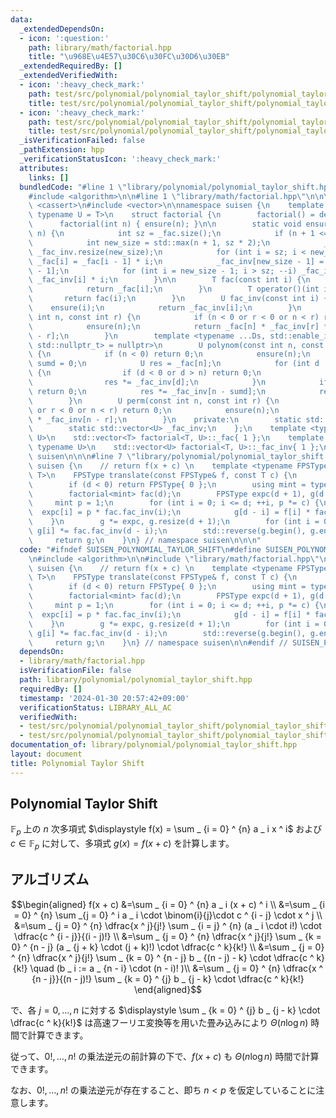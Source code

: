 ```yaml
---
data:
  _extendedDependsOn:
  - icon: ':question:'
    path: library/math/factorial.hpp
    title: "\u968E\u4E57\u30C6\u30FC\u30D6\u30EB"
  _extendedRequiredBy: []
  _extendedVerifiedWith:
  - icon: ':heavy_check_mark:'
    path: test/src/polynomial/polynomial_taylor_shift/polynomial_taylor_shift.test.cpp
    title: test/src/polynomial/polynomial_taylor_shift/polynomial_taylor_shift.test.cpp
  - icon: ':heavy_check_mark:'
    path: test/src/polynomial/polynomial_taylor_shift/polynomial_taylor_shift_2.test.cpp
    title: test/src/polynomial/polynomial_taylor_shift/polynomial_taylor_shift_2.test.cpp
  _isVerificationFailed: false
  _pathExtension: hpp
  _verificationStatusIcon: ':heavy_check_mark:'
  attributes:
    links: []
  bundledCode: "#line 1 \"library/polynomial/polynomial_taylor_shift.hpp\"\n\n\n\n\
    #include <algorithm>\n\n#line 1 \"library/math/factorial.hpp\"\n\n\n\n#include\
    \ <cassert>\n#include <vector>\n\nnamespace suisen {\n    template <typename T,\
    \ typename U = T>\n    struct factorial {\n        factorial() = default;\n  \
    \      factorial(int n) { ensure(n); }\n\n        static void ensure(const int\
    \ n) {\n            int sz = _fac.size();\n            if (n + 1 <= sz) return;\n\
    \            int new_size = std::max(n + 1, sz * 2);\n            _fac.resize(new_size),\
    \ _fac_inv.resize(new_size);\n            for (int i = sz; i < new_size; ++i)\
    \ _fac[i] = _fac[i - 1] * i;\n            _fac_inv[new_size - 1] = U(1) / _fac[new_size\
    \ - 1];\n            for (int i = new_size - 1; i > sz; --i) _fac_inv[i - 1] =\
    \ _fac_inv[i] * i;\n        }\n\n        T fac(const int i) {\n            ensure(i);\n\
    \            return _fac[i];\n        }\n        T operator()(int i) {\n     \
    \       return fac(i);\n        }\n        U fac_inv(const int i) {\n        \
    \    ensure(i);\n            return _fac_inv[i];\n        }\n        U binom(const\
    \ int n, const int r) {\n            if (n < 0 or r < 0 or n < r) return 0;\n\
    \            ensure(n);\n            return _fac[n] * _fac_inv[r] * _fac_inv[n\
    \ - r];\n        }\n        template <typename ...Ds, std::enable_if_t<std::conjunction_v<std::is_integral<Ds>...>,\
    \ std::nullptr_t> = nullptr>\n        U polynom(const int n, const Ds& ...ds)\
    \ {\n            if (n < 0) return 0;\n            ensure(n);\n            int\
    \ sumd = 0;\n            U res = _fac[n];\n            for (int d : { ds... })\
    \ {\n                if (d < 0 or d > n) return 0;\n                sumd += d;\n\
    \                res *= _fac_inv[d];\n            }\n            if (sumd > n)\
    \ return 0;\n            res *= _fac_inv[n - sumd];\n            return res;\n\
    \        }\n        U perm(const int n, const int r) {\n            if (n < 0\
    \ or r < 0 or n < r) return 0;\n            ensure(n);\n            return _fac[n]\
    \ * _fac_inv[n - r];\n        }\n    private:\n        static std::vector<T> _fac;\n\
    \        static std::vector<U> _fac_inv;\n    };\n    template <typename T, typename\
    \ U>\n    std::vector<T> factorial<T, U>::_fac{ 1 };\n    template <typename T,\
    \ typename U>\n    std::vector<U> factorial<T, U>::_fac_inv{ 1 };\n} // namespace\
    \ suisen\n\n\n#line 7 \"library/polynomial/polynomial_taylor_shift.hpp\"\n\nnamespace\
    \ suisen {\n    // return f(x + c) \n    template <typename FPSType, typename\
    \ T>\n    FPSType translate(const FPSType& f, const T c) {\n        int d = f.deg();\n\
    \        if (d < 0) return FPSType{ 0 };\n        using mint = typename FPSType::value_type;\n\
    \        factorial<mint> fac(d);\n        FPSType expc(d + 1), g(d + 1);\n   \
    \     mint p = 1;\n        for (int i = 0; i <= d; ++i, p *= c) {\n          \
    \  expc[i] = p * fac.fac_inv(i);\n            g[d - i] = f[i] * fac(i);\n    \
    \    }\n        g *= expc, g.resize(d + 1);\n        for (int i = 0; i <= d; ++i)\
    \ g[i] *= fac.fac_inv(d - i);\n        std::reverse(g.begin(), g.end());\n   \
    \     return g;\n    }\n} // namespace suisen\n\n\n"
  code: "#ifndef SUISEN_POLYNOMIAL_TAYLOR_SHIFT\n#define SUISEN_POLYNOMIAL_TAYLOR_SHIFT\n\
    \n#include <algorithm>\n\n#include \"library/math/factorial.hpp\"\n\nnamespace\
    \ suisen {\n    // return f(x + c) \n    template <typename FPSType, typename\
    \ T>\n    FPSType translate(const FPSType& f, const T c) {\n        int d = f.deg();\n\
    \        if (d < 0) return FPSType{ 0 };\n        using mint = typename FPSType::value_type;\n\
    \        factorial<mint> fac(d);\n        FPSType expc(d + 1), g(d + 1);\n   \
    \     mint p = 1;\n        for (int i = 0; i <= d; ++i, p *= c) {\n          \
    \  expc[i] = p * fac.fac_inv(i);\n            g[d - i] = f[i] * fac(i);\n    \
    \    }\n        g *= expc, g.resize(d + 1);\n        for (int i = 0; i <= d; ++i)\
    \ g[i] *= fac.fac_inv(d - i);\n        std::reverse(g.begin(), g.end());\n   \
    \     return g;\n    }\n} // namespace suisen\n\n#endif // SUISEN_POLYNOMIAL_TAYLOR_SHIFT\n"
  dependsOn:
  - library/math/factorial.hpp
  isVerificationFile: false
  path: library/polynomial/polynomial_taylor_shift.hpp
  requiredBy: []
  timestamp: '2024-01-30 20:57:42+09:00'
  verificationStatus: LIBRARY_ALL_AC
  verifiedWith:
  - test/src/polynomial/polynomial_taylor_shift/polynomial_taylor_shift.test.cpp
  - test/src/polynomial/polynomial_taylor_shift/polynomial_taylor_shift_2.test.cpp
documentation_of: library/polynomial/polynomial_taylor_shift.hpp
layout: document
title: Polynomial Taylor Shift
---
```

## Polynomial Taylor Shift

$\mathbb{F} _ p$ 上の $n$ 次多項式 $\displaystyle f(x) = \sum _ {i = 0} ^ {n} a _ i x ^ i$ および $c\in \mathbb{F} _ p$ に対して、多項式 $g(x) = f(x + c)$ を計算します。

## アルゴリズム

$$\begin{aligned}
f(x + c)
&=\sum _ {i = 0} ^ {n} a _ i (x + c) ^ i \\
&=\sum _ {i = 0} ^ {n} \sum _{j = 0} ^ i a _ i \cdot \binom{i}{j}\cdot c ^ {i - j} \cdot x ^ j \\
&=\sum _ {j = 0} ^ {n} \dfrac{x ^ j}{j!} \sum _ {i = j} ^ {n} (a _ i \cdot i!) \cdot \dfrac{c ^ {i - j}}{(i - j)!} \\
&=\sum _ {j = 0} ^ {n} \dfrac{x ^ j}{j!} \sum _ {k = 0} ^ {n - j} (a _ {j + k} \cdot (j + k)!) \cdot \dfrac{c ^ k}{k!} \\
&=\sum _ {j = 0} ^ {n} \dfrac{x ^ j}{j!} \sum _ {k = 0} ^ {n - j} b _ {(n - j) - k} \cdot \dfrac{c ^ k}{k!} \quad (b _ i := a _ {n - i} \cdot (n - i)! )\\
&=\sum _ {j = 0} ^ {n} \dfrac{x ^ {n - j}}{(n - j)!} \sum _ {k = 0} ^ {j} b _ {j - k} \cdot \dfrac{c ^ k}{k!}
\end{aligned}$$

で、各 $j = 0, \ldots, n$ に対する $\displaystyle \sum _ {k = 0} ^ {j} b _ {j - k} \cdot \dfrac{c ^ k}{k!}$ は高速フーリエ変換等を用いた畳み込みにより $\Theta(n \log n)$ 時間で計算できます。

従って、$0!,\ldots,n!$ の乗法逆元の前計算の下で、$f(x + c)$ も $\Theta(n \log n)$ 時間で計算できます。

なお、$0!,\ldots,n!$ の乗法逆元が存在すること、即ち $n \lt p$ を仮定していることに注意します。
